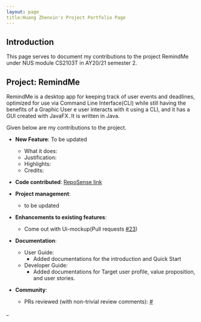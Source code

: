 ```yaml
---
layout: page
title:Huang Zhenxin's Project Portfolio Page
---
```

## Introduction
This page serves to document my contributions to the project RemindMe under NUS module CS2103T in AY20/21 semester 2.

## Project: RemindMe

RemindMe is a desktop app for keeping track of user events and deadlines,
optimized for use via Command Line Interface(CLI) while still having the benefits of a
Graphic User e user interacts with it using a CLI, and it has a GUI created with JavaFX. 
It is written in Java.

Given below are my contributions to the project.

* **New Feature**: To be updated
    * What it does: 
    * Justification: 
    * Highlights:
    * Credits: 


* **Code contributed**: [RepoSense link]()

* **Project management**:
    * to be updated

* **Enhancements to existing features**:
    * Come out with Ui-mockup(Pull requests [\#23]())

* **Documentation**:
    * User Guide:
        * Added documentations for the introduction and Quick Start
    * Developer Guide:
        * Added documentations for Target user profile, value proposition, and user stories.

* **Community**:
    * PRs reviewed (with non-trivial review comments): [\#]()
 
    

_
